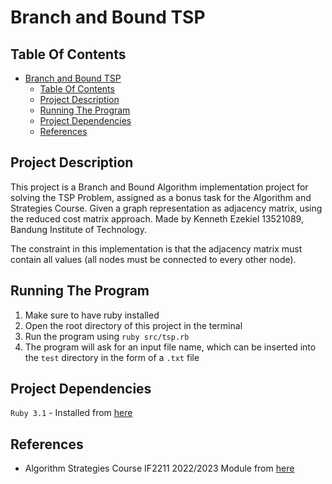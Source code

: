 # Branch and Bound TSP

## Table Of Contents

- [Branch and Bound TSP](#branch-and-bound-tsp)
  - [Table Of Contents](#table-of-contents)
  - [Project Description](#project-description)
  - [Running The Program](#running-the-program)
  - [Project Dependencies](#project-dependencies)
  - [References](#references)

## Project Description

This project is a Branch and Bound Algorithm implementation project for solving the TSP Problem, assigned as a bonus task for the Algorithm and Strategies Course. Given a graph representation as adjacency matrix, using the reduced cost matrix approach. Made by Kenneth Ezekiel 13521089, Bandung Institute of Technology.

The constraint in this implementation is that the adjacency matrix must contain all values (all nodes must be connected to every other node).

## Running The Program

1. Make sure to have ruby installed
2. Open the root directory of this project in the terminal
3. Run the program using `ruby src/tsp.rb`
4. The program will ask for an input file name, which can be inserted into the `test` directory in the form of a `.txt` file

## Project Dependencies

`Ruby 3.1` - Installed from [here](https://www.ruby-lang.org/en/downloads/)

## References

* Algorithm Strategies Course IF2211 2022/2023 Module from [here](https://informatika.stei.itb.ac.id/~rinaldi.munir/Stmik/2022-2023/stima22-23.htm)
